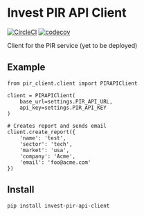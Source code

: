 # Invest PIR API Client
[![CircleCI](https://circleci.com/gh/uktrade/invest-pir-api-client.svg?style=svg)](https://circleci.com/gh/uktrade/invest-pir-api-client)
[![codecov](https://codecov.io/gh/uktrade/invest-pir-api-client/branch/master/graph/badge.svg)](https://codecov.io/gh/uktrade/invest-pir-api-client)

Client for the PIR service (yet to be deployed)

## Example 

    from pir_client.client import PIRAPIClient

    client = PIRAPIClient(
        base_url=settings.PIR_API_URL,
        api_key=settings.PIR_API_KEY
    )

    # Creates report and sends email
    client.create_report({
        'name': 'test',
        'sector': 'tech',
        'market': 'usa',
        'company': 'Acme',
        'email': 'foo@acme.com'
    })

## Install 

    pip install invest-pir-api-client
